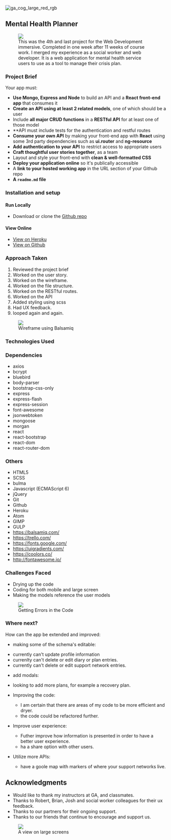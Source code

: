 ![ga_cog_large_red_rgb](https://cloud.githubusercontent.com/assets/40461/8183776/469f976e-1432-11e5-8199-6ac91363302b.png)

## Mental Health Planner

<figure>
  <a href="#"><img src="./src/assets/images/profileview.png"></a>
  <figcaption>This was the 4th and last project for the Web Development immersive.  Completed in one week after 11 weeks of course work.  I merged my experience as a social worker and web developer. It is a web application for mental health service users to use as a tool to manage their crisis plan.
  </figcaption>
</figure>

### Project Brief

Your app must:

* **Use Mongo, Express and Node** to build an API and a **React front-end app** that consumes it
* **Create an API using at least 2 related models**, one of which should be a user
* Include **all major CRUD functions** in a **RESTful API** for at least one of those model
* **API must include tests for the authentication and restful routes
* **Consume your own API** by making your front-end app with **React** using some 3rd party dependencies such as **ui.router** and **ng-resource**
* **Add authentication to your API** to restrict access to appropriate users
* **Craft thoughtful user stories together**, as a team
* Layout and style your front-end with **clean & well-formatted CSS**
* **Deploy your application online** so it's publically accessible
* A **link to your hosted working app** in the URL section of your Github repo
* **A ``readme.md`` file**

### [](https://github.com/omrprt/wdi-fourth-project#setup)Installation and setup

#### Run Locally
- Download or clone the [Github repo](https://github.com/omrprt/wdi-fourth-project)


#### View Online
- [View on Heroku](https://mhplanner.herokuapp.com/)
- [View on Github](https://github.com/omrprt/wdi-fourth-project)

### [](https://github.com/omrprt/wdi-fourth-project#approach-taken)Approach Taken

1. Reviewed the project brief
2. Worked on the user story.
3. Worked on the wireframe.
4. Worked on the file structure.
5. Worked on the RESTful routes.
6. Worked on the API
7. Added styling using scss
8. Had UX feedback.
9. looped again and again.

<figure>
  <a href="#"><img src="./src/assets/images/projectphotos/wireframe.png"></a>
  <figcaption>Wireframe using Balsamiq</figcaption>
</figure>

### [](https://github.com/omrprt/wdi-fourth-project#technologies-used)Technologies Used

### [](https://github.com/omrprt/wdi-fourth-project#dependencies)Dependencies
- axios
- bcrypt
- bluebird
- body-parser
- bootstrap-css-only
- express
- express-flash
- express-session
- font-awesome
- jsonwebtoken
- mongoose
- morgan
- react
- react-bootstrap
- react-dom
- react-router-dom


### [](https://github.com/omrprt/wdi-fourth-project#others)Others

- HTML5
- SCSS
- bulma
- Javascript (ECMAScript 6)
- jQuery
- Git
- Github
- Heroku
- Atom
- GIMP
- GULP
- https://balsamiq.com/
- https://trello.com/
- https://fonts.google.com/
- https://uigradients.com/
- https://coolors.co/
- http://fontawesome.io/

### [](https://github.com/omrprt/wdi-fourth-project#challenges-faced)Challenges Faced

- Drying up the code
- Coding for both mobile and large screen
- Making the models reference the user models


<figure>
  <a href="#"><img src="./src/assets/images/earlyview.png"></a>
  <figcaption>Getting Errors in the Code</figcaption>
</figure>

### [](https://github.com/omrprt/wdi-fourth-project#where-next)Where next?

How can the app be extended and improved:

- making some of the schema's editable:
 * currently can't update profile information
 * currenlty can't delete or edit diary or plan entries.
 * currently can't delete or edit support network entries.

- add modals:
 * looking to add more plans, for example a recovery plan.

- Improving the code:
  * I am certain that there are areas of my code to be more efficient and dryer.
  * the code could be refactored further.

- Improve user experience:
  * Futher improve how information is presented in order to have a better user experience.
  * ha a share option with other users.

- Utilize more APIs:
  * have a goole map with markers of where your support networks live.

## Acknowledgments
* Would like to thank my instructors at GA, and classmates.
* Thanks to Robert, Brian, Josh and social worker colleagues for their ux feedback.
* Thanks to our partners for their ongoing support.
* Thanks to our friends that continue to encourage and support us.

<figure>
  <a href="#"><img src="./src/assets/images/wideview.png"></a>
  <figcaption>A view on large screens</figcaption>
</figure>
